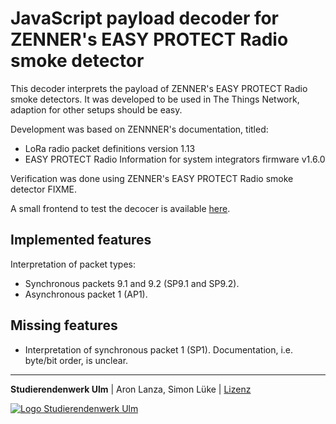 # JavaScript payload decoder for ZENNER's EASY PROTECT Radio smoke detector

This decoder interprets the payload of ZENNER's EASY PROTECT Radio smoke detectors. It was developed to be used in The Things Network, adaption for other setups should be easy.

Development was based on ZENNNER's documentation, titled:
* LoRa radio packet definitions version 1.13
* EASY PROTECT Radio Information for system integrators firmware v1.6.0

Verification was done using ZENNER's EASY PROTECT Radio smoke detector FIXME.

A small frontend to test the decocer is available [here](https://studierendenwerk-ulm.github.io/payload-decoder-zenner-easy-protect-radio-lora/index.html).


## Implemented features

Interpretation of packet types:
* Synchronous packets 9.1 and 9.2 (SP9.1 and SP9.2).
* Asynchronous packet 1 (AP1).


## Missing features
* Interpretation of synchronous packet 1 (SP1). Documentation, i.e. byte/bit order, is unclear.


---


**Studierendenwerk Ulm** | Aron Lanza, Simon Lüke | [Lizenz](./LICENSE)

[![Logo Studierendenwerk Ulm](https://studierendenwerk-ulm.de/wp-content/themes/studentenwerk/assets/img/logo.png)](https://studierendenwerk-ulm.de/)
